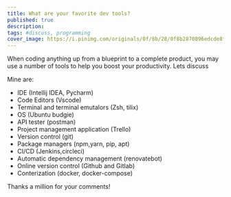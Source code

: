 ```yaml
---
title: What are your favorite dev tools?
published: true
description: 
tags: #discuss, programming
cover_image: https://i.pinimg.com/originals/0f/8b/28/0f8b2870896edcde8f6149fe2733faaf.jpg
---
```


When coding anything up from a blueprint to a complete product, you may use a number of tools to help you boost your productivity.
Lets discuss

Mine are:

* IDE (Intellij IDEA, Pycharm)
* Code Editors (Vscode)
* Terminal and terminal emutalors (Zsh, tilix)
* OS (Ubuntu budgie)
* API tester (postman)
* Project management application (Trello)
* Version control (git)
* Package managers (npm,yarn, pip, apt)
* CI/CD (Jenkins,circleci)
* Automatic dependency management (renovatebot)
* Online version control (Github and Gitlab)
* Conterization (docker, docker-compose)


Thanks a million for your comments!
